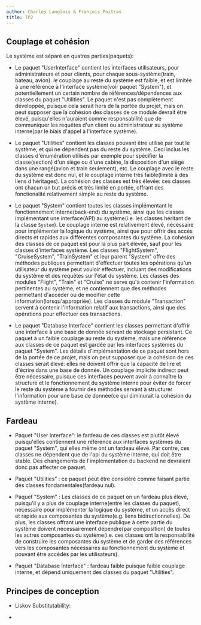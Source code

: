 ```yaml
---
author: Charles Langlois & François Poitras
title: TP2
---
```



Couplage et cohésion
--------------------
Le système est séparé en quatres parties(paquets):

* Le paquet "UserInterface" contient les interfaces utilisateurs,
  pour administrateurs et pour clients, pour chaque sous-système(train, bateau, avion).
  le couplage au reste du système est faible, et est limitée à une référence à l'interface
  système(voir paquet "System"), et potentiellement un certain nombre de références/dépendences
  aux classes du paquet "Utilities". Le paquet n'est pas complètement développée, puisque cela serait
  hors de la portée du projet, mais on peut supposer que la cohésion des classes de ce module devrait
  être élevé, puisqu'elles n'auraient comme responsabilité que de communiquer les requêtes d'un client ou administrateur
  au système interne(par le biais d'appel à l'interface système).

* Le paquet "Utilities" contient les classes pouvant être utilisé par tout le système, 
  et qui ne dépendent pas du reste du système. Ceci inclus les classes d'énumération
  utilisés par exemple pour spécifier la classe(section) d'un siège ou d'une cabine,
  la disposition d'un siège dans une rangé(avion et train seulement), etc.
  Le couplage avec le reste du système est donc nul, et le couplage interne très faible(limité à des liens d'héritages).
  La cohésion des classes est très élevée: ces classes ont chacun un but précis et très limité en portée, offrant des
  fonctionalité relativement simple au reste du système.

* Le paquet "System" contient toutes les classes implémentant le fonctionnement interne(back-end) du système,
  ainsi que les classes implémentant une interface(API) au système(i.e. les classes héritant de la classe `System`).
  Le couplage interne est relativement élevé, nécéssaire pour implémenter la logique du système, ainsi que pour offrir
  des accès directs et rapides aux différentes composantes du système.
  La cohésion des classes de ce paquet est pour la plus part élevée, sauf pour les classes d'interfaces système.
  Les classes "FlightSystem", "CruiseSystem", "TrainSystem" et leur parent "System" offre des méthodes publiques
  permettant d'effectuer toutes les opérations qu'un utilisateur du système peut vouloir effectuer, incluant 
  des modifications du système et des requêtes sur l'état du système.
  Les classes des modules "Flight", "Train" et "Cruise" ne serve qu'à contenir l'information pertinentes
  au système, et ne contiennent que des méthodes permettant d'accéder ou de modifier cette information(lorsqu'appropriée).
  Les classes du module "Transaction" servent à contenir l'information relatif aux transactions,
  ainsi que des opérations pour effectuer ces transactions.
    
* Le paquet "Database Interface" contient les classes permettant d'offrir une interface à une base de donnée servant de stockage
  persistant. Ce paquet à un faible couplage au reste du système, mais une référence aux classes de ce paquet est gardée par 
  les interfaces systèmes du paquet "System". Les détails d'implémentation de ce paquet sont hors de la portée de ce projet,
  mais on peut supposer que la cohésion de ces classes serait élevé: elles ne doivent offrir que la capacité de lire et d'écrire
  dans une base de donnée. Un couplage implicite indirect peut être nécessaire, puisque ces interfaces peuvent avoir à connaître 
  la structure et le fonctionnement du système interne pour éviter de forcer le reste du système à fournir des méthodes servant 
  à structurer l'information pour une base de donnée(ce qui diminurait la cohésion du système interne).
  

  
Fardeau
-------

* Paquet "User Interface": le fardeau de ces classes est plutôt élevé puisqu'elles contiennent une référence aux interfaces
  systèmes du paquet "System", qui elles même ont un fardeau élevé. Par contre, ces classes ne dépendent que de l'api
  du système interne, qui doit être stable. Des changements de l'implémentation du backend ne devraient donc pas affecter ce paquet.

* Paquet "Utilities" : ce paquet peut être considéré comme faisant partie des classes fondamentales(fardeau nul).

* Paquet "System" :   Les classes de ce paquet on un fardeau plus élevé, puisqu'il y a plus de couplage interne(entre les classes du paquet),
  nécessaire pour implémenter la logique du système, et un accès direct et rapide aux composantes du système(e.g. liens bidirectionnelles).
  De plus, les classes offrant une interface publique à cette partie du système doivent nécessairement dépendre(par composition) de toutes
  les autres composantes du système(i.e. ces classes ont la responsabilité de construire les composantes du système et de garder
  des références vers les composantes nécessaires au fonctionnement du système et pouvant être accèdés par les utilisateurs).

* Paquet "Database Interface" : fardeau faible puisque faible couplage interne, et dépend uniquement des classes du paquet "Utilities".



Principes de conception
-------------------------

* Liskov Substitutability: 

* 
